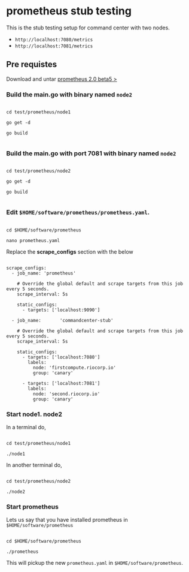# prometheus stub testing

This is the stub testing setup for command center with two nodes.

- `http://localhost:7080/metrics`
- `http://localhost:7081/metrics`

## Pre requistes

Download and untar  [prometheus 2.0 beta5 > ](https://github.com/prometheus/prometheus/releases/download/v2.0.0-beta.5/prometheus-2.0.0-beta.5.linux-amd64.tar.gz)

###  Build the main.go with binary named `node2`

```

cd test/prometheus/node1

go get -d

go build


```

###  Build the main.go with port 7081 with binary named `node2`

```

cd test/prometheus/node2

go get -d

go build


```

### Edit `$HOME/software/prometheus/prometheus.yaml`.


```

cd $HOME/software/prometheus

nano prometheus.yaml

```

Replace the **scrape_configs** section with the below

```

scrape_configs:
  - job_name: 'prometheus'

    # Override the global default and scrape targets from this job every 5 seconds.
    scrape_interval: 5s

    static_configs:
      - targets: ['localhost:9090']

  - job_name:       'commandcenter-stub'

    # Override the global default and scrape targets from this job every 5 seconds.
    scrape_interval: 5s

    static_configs:
      - targets: ['localhost:7080']
        labels:
          node: 'firstcompute.riocorp.io'
          group: 'canary'

      - targets: ['localhost:7081']
        labels:
          node: 'second.riocorp.io'
          group: 'canary'

```

### Start node1. node2

In a terminal do,

```

cd test/prometheus/node1

./node1

```
In another terminal do,

```

cd test/prometheus/node2

./node2

```
### Start prometheus

Lets us say that you have installed prometheus in `$HOME/software/prometheus`

```

cd $HOME/software/prometheus

./prometheus

```

This will pickup the new `prometheus.yaml` in `$HOME/software/prometheus`.
